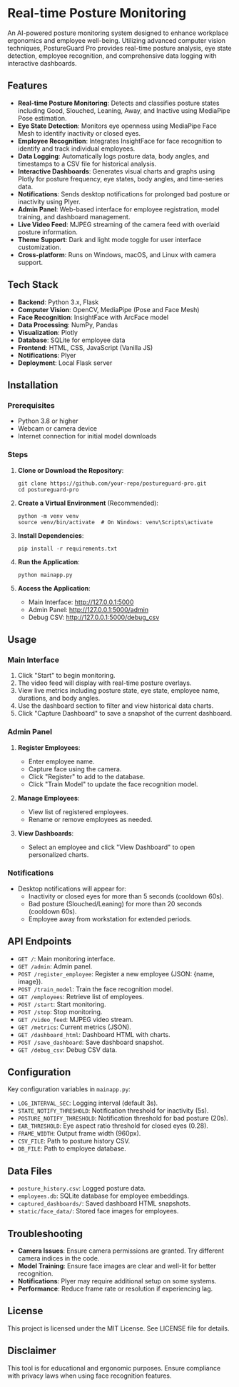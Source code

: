 # Real-time Posture Monitoring

An AI-powered posture monitoring system designed to enhance workplace ergonomics and employee well-being. Utilizing advanced computer vision techniques, PostureGuard Pro provides real-time posture analysis, eye state detection, employee recognition, and comprehensive data logging with interactive dashboards.

## Features

- **Real-time Posture Monitoring**: Detects and classifies posture states including Good, Slouched, Leaning, Away, and Inactive using MediaPipe Pose estimation.
- **Eye State Detection**: Monitors eye openness using MediaPipe Face Mesh to identify inactivity or closed eyes.
- **Employee Recognition**: Integrates InsightFace for face recognition to identify and track individual employees.
- **Data Logging**: Automatically logs posture data, body angles, and timestamps to a CSV file for historical analysis.
- **Interactive Dashboards**: Generates visual charts and graphs using Plotly for posture frequency, eye states, body angles, and time-series data.
- **Notifications**: Sends desktop notifications for prolonged bad posture or inactivity using Plyer.
- **Admin Panel**: Web-based interface for employee registration, model training, and dashboard management.
- **Live Video Feed**: MJPEG streaming of the camera feed with overlaid posture information.
- **Theme Support**: Dark and light mode toggle for user interface customization.
- **Cross-platform**: Runs on Windows, macOS, and Linux with camera support.

## Tech Stack

- **Backend**: Python 3.x, Flask
- **Computer Vision**: OpenCV, MediaPipe (Pose and Face Mesh)
- **Face Recognition**: InsightFace with ArcFace model
- **Data Processing**: NumPy, Pandas
- **Visualization**: Plotly
- **Database**: SQLite for employee data
- **Frontend**: HTML, CSS, JavaScript (Vanilla JS)
- **Notifications**: Plyer
- **Deployment**: Local Flask server

## Installation

### Prerequisites

- Python 3.8 or higher
- Webcam or camera device
- Internet connection for initial model downloads

### Steps

1. **Clone or Download the Repository**:
   ```
   git clone https://github.com/your-repo/postureguard-pro.git
   cd postureguard-pro
   ```

2. **Create a Virtual Environment** (Recommended):
   ```
   python -m venv venv
   source venv/bin/activate  # On Windows: venv\Scripts\activate
   ```

3. **Install Dependencies**:
   ```
   pip install -r requirements.txt
   ```

4. **Run the Application**:
   ```
   python mainapp.py
   ```

5. **Access the Application**:
   - Main Interface: http://127.0.0.1:5000
   - Admin Panel: http://127.0.0.1:5000/admin
   - Debug CSV: http://127.0.0.1:5000/debug_csv

## Usage

### Main Interface

1. Click "Start" to begin monitoring.
2. The video feed will display with real-time posture overlays.
3. View live metrics including posture state, eye state, employee name, durations, and body angles.
4. Use the dashboard section to filter and view historical data charts.
5. Click "Capture Dashboard" to save a snapshot of the current dashboard.

### Admin Panel

1. **Register Employees**:
   - Enter employee name.
   - Capture face using the camera.
   - Click "Register" to add to the database.
   - Click "Train Model" to update the face recognition model.

2. **Manage Employees**:
   - View list of registered employees.
   - Rename or remove employees as needed.

3. **View Dashboards**:
   - Select an employee and click "View Dashboard" to open personalized charts.

### Notifications

- Desktop notifications will appear for:
  - Inactivity or closed eyes for more than 5 seconds (cooldown 60s).
  - Bad posture (Slouched/Leaning) for more than 20 seconds (cooldown 60s).
  - Employee away from workstation for extended periods.

## API Endpoints

- `GET /`: Main monitoring interface.
- `GET /admin`: Admin panel.
- `POST /register_employee`: Register a new employee (JSON: {name, image}).
- `POST /train_model`: Train the face recognition model.
- `GET /employees`: Retrieve list of employees.
- `POST /start`: Start monitoring.
- `POST /stop`: Stop monitoring.
- `GET /video_feed`: MJPEG video stream.
- `GET /metrics`: Current metrics (JSON).
- `GET /dashboard_html`: Dashboard HTML with charts.
- `POST /save_dashboard`: Save dashboard snapshot.
- `GET /debug_csv`: Debug CSV data.

## Configuration

Key configuration variables in `mainapp.py`:

- `LOG_INTERVAL_SEC`: Logging interval (default 3s).
- `STATE_NOTIFY_THRESHOLD`: Notification threshold for inactivity (5s).
- `POSTURE_NOTIFY_THRESHOLD`: Notification threshold for bad posture (20s).
- `EAR_THRESHOLD`: Eye aspect ratio threshold for closed eyes (0.28).
- `FRAME_WIDTH`: Output frame width (960px).
- `CSV_FILE`: Path to posture history CSV.
- `DB_FILE`: Path to employee database.

## Data Files

- `posture_history.csv`: Logged posture data.
- `employees.db`: SQLite database for employee embeddings.
- `captured_dashboards/`: Saved dashboard HTML snapshots.
- `static/face_data/`: Stored face images for employees.

## Troubleshooting

- **Camera Issues**: Ensure camera permissions are granted. Try different camera indices in the code.
- **Model Training**: Ensure face images are clear and well-lit for better recognition.
- **Notifications**: Plyer may require additional setup on some systems.
- **Performance**: Reduce frame rate or resolution if experiencing lag.



## License

This project is licensed under the MIT License. See LICENSE file for details.

## Disclaimer

This tool is for educational and ergonomic purposes. Ensure compliance with privacy laws when using face recognition features.


